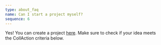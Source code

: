 ```yaml
---
type: about_faq
name: Can I start a project myself?
sequence: 6
---
```

Yes! You can create a project [here](pProjects/start). Make sure to check if your idea meets the CollAction criteria below.
